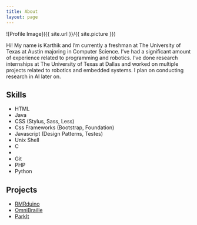 ```yaml
---
title: About
layout: page
---
```

![Profile Image]({{ site.url }}/{{ site.picture }})

<p>Hi! My name is Karthik and I’m currently a freshman at The University of Texas at Austin majoring in Computer Science. I’ve had a significant amount of experience related to programming and robotics. I’ve done research internships at The University of Texas at Dallas and worked on multiple projects related to robotics and embedded systems. I plan on conducting research in AI later on.</p>

<h2>Skills</h2>

<ul class="skill-list">
	<li>HTML</li>
	<li>Java</li>
	<li>CSS (Stylus, Sass, Less)</li>
	<li>Css Frameworks (Bootstrap, Foundation)</li>
	<li>Javascript (Design Patterns, Testes)</li>
	<li>Unix Shell</li>
	<li>C</li>
	<li><C++</li>
	<li>Git</li>
	<li>PHP</li>
	<li>Python</li>
</ul>

<h2>Projects</h2>

<ul>
	<li><a href="https://github.com/">RMRduino</a></li>
	<li><a href="https://github.com/">OmniBraille</a></li>
	<li><a href="https://github.com/">ParkIt</a></li>
</ul>
